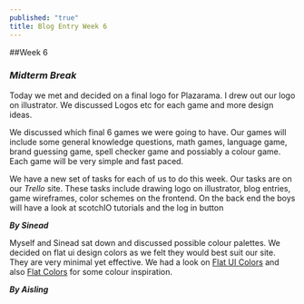 ```yaml
---
published: "true"
title: Blog Entry Week 6
---
```



##Week 6

### _Midterm Break_

Today we met and decided on a final logo for Plazarama. I drew out our logo on illustrator. We discussed Logos etc for each game and more design ideas. 

We discussed which final 6 games we were going to have. Our games will include some general knowledge questions, math games, language game, brand guessing game, spell checker game and possiably a colour game. Each game will be very simple and fast paced. 

We have a new set of tasks for each of us to do this week. Our tasks are on our _Trello_ site. These tasks include drawing logo on illustrator, blog entries, game wireframes, color schemes on the frontend. On the back end the boys will have a look at scotchIO tutorials and the log in button

**_By Sinead_**

Myself and Sinead sat down and discussed possible colour palettes. We decided on  flat ui design colors as we felt they would best suit our site. They are very minimal yet effective. We had a look on [Flat UI Colors](https://flatuicolors.com/) and also [Flat Colors](http://flatcolors.net/palettes) for some colour inspiration. 

**_By Aisling_**
